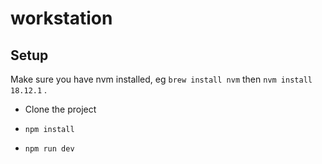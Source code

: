 # workstation


## Setup

Make sure you have nvm installed, eg `brew install nvm` then `nvm install 18.12.1` . 

* Clone the project

* `npm install`  

* `npm run dev` 
